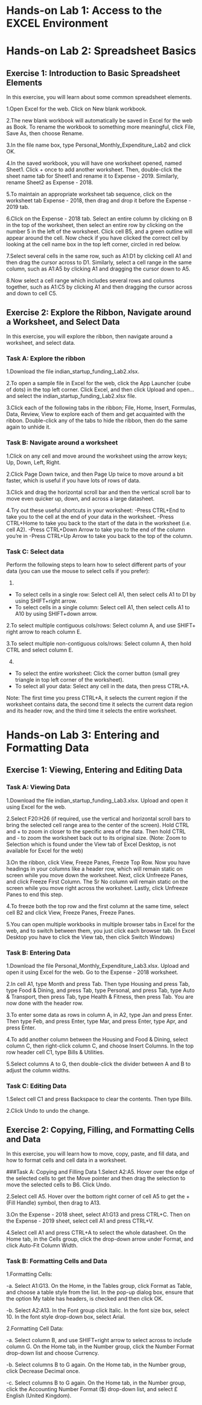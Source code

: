 
# **Hands-on Lab 1: Access to the EXCEL Environment**


# **Hands-on Lab 2: Spreadsheet Basics**

## Exercise 1: Introduction to Basic Spreadsheet Elements
In this exercise, you will learn about some common spreadsheet elements.

1.Open Excel for the web. Click on New blank workbook.

2.The new blank workbook will automatically be saved in Excel for the web as Book. To rename the workbook to something more meaningful, click File, Save As, then choose Rename.

3.In the file name box, type Personal_Monthly_Expenditure_Lab2 and click OK.

4.In the saved workbook, you will have one worksheet opened, named Sheet1. Click + once to add another worksheet. Then, double-click the sheet name tab for Sheet1 and rename it to Expense - 2019. Similarly, rename Sheet2 as Expense - 2018.

5.To maintain an appropriate worksheet tab sequence, click on the worksheet tab Expense - 2018, then drag and drop it before the Expense - 2019 tab.

6.Click on the Expense - 2018 tab. Select an entire column by clicking on B in the top of the worksheet, then select an entire row by clicking on the number 5 in the left of the worksheet. Click cell B5, and a green outline will appear around the cell. Now check if you have clicked the correct cell by looking at the cell name box in the top left corner, circled in red below.

7.Select several cells in the same row, such as A1:D1 by clicking cell A1 and then drag the cursor across to D1. Similarly, select a cell range in the same column, such as A1:A5 by clicking A1 and dragging the cursor down to A5.

8.Now select a cell range which includes several rows and columns together, such as A1:C5 by clicking A1 and then dragging the cursor across and down to cell C5.

## Exercise 2: Explore the Ribbon, Navigate around a Worksheet, and Select Data
In this exercise, you will explore the ribbon, then navigate around a worksheet, and select data.

### Task A: Explore the ribbon
1.Download the file indian_startup_funding_Lab2.xlsx.

2.To open a sample file in Excel for the web, click the App Launcher (cube of dots) in the top left corner. Click Excel, and then click Upload and open… and select the indian_startup_funding_Lab2.xlsx file.

3.Click each of the following tabs in the ribbon; File, Home, Insert, Formulas, Data, Review, View to explore each of them and get acquainted with the ribbon. Double-click any of the tabs to hide the ribbon, then do the same again to unhide it.

### Task B: Navigate around a worksheet
1.Click on any cell and move around the worksheet using the arrow keys; Up, Down, Left, Right.

2.Click Page Down twice, and then Page Up twice to move around a bit faster, which is useful if you have lots of rows of data.

3.Click and drag the horizontal scroll bar and then the vertical scroll bar to move even quicker up, down, and across a large datasheet.

4.Try out these useful shortcuts in your worksheet:
-Press CTRL+End to take you to the cell at the end of your data in the worksheet.
-Press CTRL+Home to take you back to the start of the data in the worksheet (i.e. cell A2).
-Press CTRL+Down Arrow to take you to the end of the column you’re in
-Press CTRL+Up Arrow to take you back to the top of the column.

### Task C: Select data
Perform the following steps to learn how to select different parts of your data (you can use the mouse to select cells if you prefer):

1.
- To select cells in a single row: Select cell A1, then select cells A1 to D1 by using SHIFT+right arrow.
- To select cells in a single column: Select cell A1, then select cells A1 to A10 by using SHIFT+down arrow.

2.To select multiple contiguous cols/rows: Select column A, and use SHIFT+ right arrow to reach column E.

3.To select multiple non-contiguous cols/rows: Select column A, then hold CTRL and select column E.

4.
- To select the entire worksheet: Click the corner button (small grey triangle in top left corner of the worksheet).
- To select all your data: Select any cell in the data, then press CTRL+A.

Note: The first time you press CTRL+A, it selects the current region if the worksheet contains data, the second time it selects the current data region and its header row, and the third time it selects the entire worksheet.

# **Hands-on Lab 3: Entering and Formatting Data**

## Exercise 1: Viewing, Entering and Editing Data

### Task A: Viewing Data
1.Download the file indian_startup_funding_Lab3.xlsx. Upload and open it using Excel for the web.

2.Select F20:H26 (if required, use the vertical and horizontal scroll bars to bring the selected cell range area to the center of the screen). Hold CTRL and + to zoom in closer to the specific area of the data. Then hold CTRL and - to zoom the worksheet back out to its original size. (Note: Zoom to Selection which is found under the View tab of Excel Desktop, is not available for Excel for the web)

3.On the ribbon, click View, Freeze Panes, Freeze Top Row. Now you have headings in your columns like a header row, which will remain static on screen while you move down the worksheet. Next, click Unfreeze Panes, and click Freeze First Column. The Sr No column will remain static on the screen while you move right across the worksheet. Lastly, click Unfreeze Panes to end this step.

4.To freeze both the top row and the first column at the same time, select cell B2 and click View, Freeze Panes, Freeze Panes.

5.You can open multiple workbooks in multiple browser tabs in Excel for the web, and to switch between them, you just click each browser tab. (In Excel Desktop you have to click the View tab, then click Switch Windows)

### Task B: Entering Data
1.Download the file Personal_Monthly_Expenditure_Lab3.xlsx. Upload and open it using Excel for the web. Go to the Expense - 2018 worksheet.

2.In cell A1, type Month and press Tab. Then type Housing and press Tab, type Food & Dining, and press Tab, type Personal, and press Tab, type Auto & Transport, then press Tab, type Health & Fitness, then press Tab. You are now done with the header row.

3.To enter some data as rows in column A, in A2, type Jan and press Enter. Then type Feb, and press Enter, type Mar, and press Enter, type Apr, and press Enter.

4.To add another column between the Housing and Food & Dining, select column C, then right-click column C, and choose Insert Columns. In the top row header cell C1, type Bills & Utilities.

5.Select columns A to G, then double-click the divider between A and B to adjust the column widths.

### Task C: Editing Data
1.Select cell C1 and press Backspace to clear the contents. Then type Bills.

2.Click Undo to undo the change.

## Exercise 2: Copying, Filling, and Formatting Cells and Data
In this exercise, you will learn how to move, copy, paste, and fill data, and how to format cells and cell data in a worksheet.

###Task A: Copying and Filling Data
1.Select A2:A5. Hover over the edge of the selected cells to get the Move pointer and then drag the selection to move the selected cells to B6. Click Undo.

2.Select cell A5. Hover over the bottom right corner of cell A5 to get the + (Fill Handle) symbol, then drag to A13.

3.On the Expense - 2018 sheet, select A1:G13 and press CTRL+C. Then on the Expense - 2019 sheet, select cell A1 and press CTRL+V.

4.Select cell A1 and press CTRL+A to select the whole datasheet. On the Home tab, in the Cells group, click the drop-down arrow under Format, and click Auto-Fit Column Width.

### Task B: Formatting Cells and Data
1.Formatting Cells:

-a. Select A1:G13. On the Home, in the Tables group, click Format as Table, and choose a table style from the list. In the pop-up dialog box, ensure that the option My table has headers, is checked and then click OK.

-b. Select A2:A13. In the Font group click Italic. In the font size box, select 10. In the font style drop-down box, select Arial.

2.Formatting Cell Data:

-a. Select column B, and use SHIFT+right arrow to select across to include column G. On the Home tab, in the Number group, click the Number Format drop-down list and choose Currency.

-b. Select columns B to G again. On the Home tab, in the Number group, click Decrease Decimal once.

-c. Select columns B to G again. On the Home tab, in the Number group, click the Accounting Number Format ($) drop-down list, and select £ English (United Kingdom).



